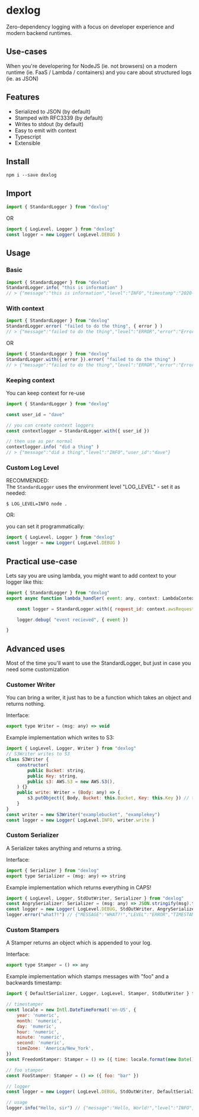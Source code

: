 # dexlog

Zero-dependency logging with a focus on developer experience and modern backend runtimes.

## Use-cases

When you're developering for NodeJS (ie. not browsers) on a modern runtime (ie. FaaS / Lambda / containers) and you care about structured logs (ie. as JSON)

## Features

- Serialized to JSON (by default)
- Stamped with RFC3339 (by default)
- Writes to stdout (by default)
- Easy to emit with context
- Typescript
- Extensible

## Install

```shell
npm i --save dexlog
```

## Import

```js
import { StandardLogger } from "dexlog"
```

OR

```js
import { LogLevel, Logger } from "dexlog"
const logger = new Logger( LogLevel.DEBUG )
```

## Usage

### Basic

```js
import { StandardLogger } from "dexlog"
StandardLogger.info( "this is information" )
// > {"message":"this is information","level":"INFO","timestamp":"2020-06-23T06:46:11.799Z"}
```

### With context

```js
import { StandardLogger } from "dexlog"
StandardLogger.error( "failed to do the thing", { error } )
// > {"message":"failed to do the thing","level":"ERROR","error":"Error: foo","timestamp":"2020-06-23T06:46:11.799Z"}
```

OR

```js
import { StandardLogger } from "dexlog"
StandardLogger.with({ error }).error( "failed to do the thing" )
// > {"message":"failed to do the thing","level":"ERROR","error":"Error: foo","timestamp":"2020-06-23T06:46:11.799Z"}
```

### Keeping context

You can keep context for re-use

```js
import { StandardLogger } from "dexlog"

const user_id = "dave"

// you can create context loggers
const contextlogger = StandardLogger.with({ user_id })

// then use as per normal
contextlogger.info( "did a thing" )
// > {"message":"did a thing","level":"INFO","user_id":"dave"}
```

### Custom Log Level

RECOMMENDED:  
The `StandardLogger` uses the environment level "LOG_LEVEL" - set it as needed:

```shell
$ LOG_LEVEL=INFO node .
```

OR:  

you can set it programmatically:

```js
import { LogLevel, Logger } from "dexlog"
const logger = new Logger( LogLevel.DEBUG )
```

## Practical use-case

Lets say you are using lambda, you might want to add context to your logger like this:

```js
import { StandardLogger } from "dexlog"
export async function lambda_handler( event: any, context: LambdaContext ): Promise<any> {

    const logger = StandardLogger.with({ request_id: context.awsRequestId })

    logger.debug( "event recieved", { event })

}
```

## Advanced uses

Most of the time you'll want to use the StandardLogger, but just in case you need some customization

### Customer Writer

You can bring a writer, it just has to be a function which takes an object and returns nothing.

Interface:
```js
export type Writer = (msg: any) => void
```

Example implementation which writes to S3:
```js
import { LogLevel, Logger, Writer } from "dexlog"
// S3Writer writes to S3
class S3Writer {
    constructor(
        public Bucket: string,
        public Key: string,
        public s3: AWS.S3 = new AWS.S3(),
    ) {}
    public write: Writer = (Body: any) => {
        s3.putObject({ Body, Bucket: this.Bucket, Key: this.Key }) // this is an async function, don't actually do this
    }
}
const writer = new S3Writer("examplebucket", "examplekey")
const logger = new Logger( LogLevel.INFO, writer.write )
```

### Custom Serializer

A Serializer takes anything and returns a string.

Interface:
```js
import { Serializer } from "dexlog"
export type Serializer = (msg: any) => string
```

Example implementation which returns everything in CAPS!
```js
import { LogLevel, Logger, StdOutWriter, Serializer } from "dexlog"
const AngrySerializer: Serializer = (msg: any) => JSON.stringify(msg).toUpperCase()
const logger = new Logger( LogLevel.DEBUG, StdOutWriter, AngrySerializer )
logger.error("what?!") // {"MESSAGE":"WHAT?!","LEVEL":"ERROR","TIMESTAMP":"2020-06-23T10:02:03.765Z"}
```

### Custom Stampers

A Stamper returns an object which is appended to your log.

Interface:

```js
export type Stamper = () => any
```

Example implementation which stamps messages with "foo" and a backwards timestamp:

```js
import { DefaultSerializer, Logger, LogLevel, Stamper, StdOutWriter } from "dexlog"

// timestamper
const locale = new Intl.DateTimeFormat('en-US', {
    year: 'numeric',
    month: 'numeric',
    day: 'numeric',
    hour: 'numeric',
    minute: 'numeric',
    second: 'numeric',
    timeZone: 'America/New_York',
})
const FreedomStamper: Stamper = () => ({ time: locale.format(new Date()) })

// foo stamper
const FooStamper: Stamper = () => ({ foo: "bar" })

// logger
const logger = new Logger( LogLevel.DEBUG, StdOutWriter, DefaultSerializer, [FreedomStamper, FooStamper] )

// usage
logger.info("Hello, sir") // {"message":"Hello, World!","level":"INFO","time":"6/23/2020","foo":"bar"}
```
